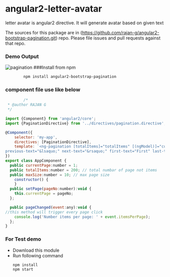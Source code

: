 # angular2-letter-avatar
letter avatar is angular2 directive. It will generate avatar based on given text

The sources for this package are in (https://github.com/rajan-g/angular2-bootstrap-pagination.git) repo. Please file issues and pull requests against that repo.
### Demo Output
![pagination](https://cloud.githubusercontent.com/assets/13415700/16183593/36e60e30-36d1-11e6-8c48-20ae5ec53caf.png)
###Install from npm
```sh
        npm install angular2-bootstrap-pagination
```
### component file use like below
```javascript
        /* 
 * @author RAJAN G
 */

import {Component} from 'angular2/core';
import {PaginationDirective} from '../directives/pagination.directive';

@Component({
    selector: 'my-app',
    directives: [PaginationDirective],
    template: `<ng-pagination [totalItems]="totalItems" [(ngModel)]="currentPage" [maxSize]="maxSize" [boundaryLinks]="true" (pageChanged)="pageChanged($event)"
previous-text="&lsaquo;" next-text="&rsaquo;" first-text="First" last-text="Last">`,
})
export class AppComponent {
  public currentPage:number = 1;
  public totalItems:number = 200; // total numbar of page not items
  public maxSize:number = 10; // max page size
    constructor() {
    }  
  public setPage(pageNo:number):void {
    this.currentPage = pageNo;    
  };

  public pageChanged(event:any):void {
//this method will trigger every page click 
    console.log('Number items per page: ' + event.itemsPerPage);
  };
}

```

### For Test demo
 - Download this module
 - Run following command
    ```
    npm install
    npm start
    ```       

